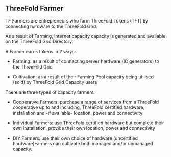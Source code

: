 ## ThreeFold Farmer

TF Farmers are entrepreneurs who farm ThreeFold Tokens (TFT) by connecting hardware to the ThreeFold Grid.

As a result of Farming, Internet capacity capacity is generated and available on the ThreeFold Grid Directory.

A Farmer earns tokens in 2 ways:
- Farming: as a result of connecting server hardware (IC generators) to the ThreeFold Grid

- Cultivation: as a result of their Farming Pool capacity being utilised (sold) by ThreeFold Grid Capacity users

There are three types of capacity farmers:
- Cooperative Farmers: purchase a range of services from a ThreeFold cooperative up to and including, ThreeFold certified hardware, installation and -if available- location, power and connectivity

- Individual Farmers: use ThreeFold certified hardware but complete their own installation, provide their own location, power and connectivity

- DIY Farmers: use their own choice of hardware (uncertified hardware)Farmers can cultivate both managed and/or unmanaged capacity.
